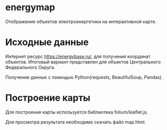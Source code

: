 # energymap
Отображение объектов электроэнергетики на интерактивной карте.
# Исходные данные
Интернет ресурс https://energybase.ru/, для получения координат объектов. Итоговый вариант представлен для объектов Центрального Федерального Округа.

Получение данных с помощью Python(requests, BeautifulSoup, Pandas).
# Построение карты
Для построения карты используется библиотека folium/leaflet.js.

Для просмотра результата необходимо скачать файл map.html.
